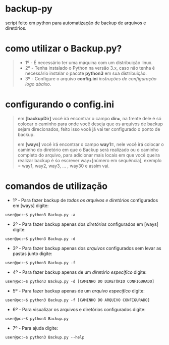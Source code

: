 # backup-py

script feito em python para automatização de backup de arquivos e diretórios.

# como utilizar o Backup.py?

>* 1º - É necessário ter uma máquina com um distribuição linux.
>* 2º - Tenha instalado o Python na versão 3.x, caso não tenha é necessário instalar o pacote **python3** em sua distribuição.
>* 3º - Configure o arquivo **config.ini** *instruções de configuração logo abaixo*.

# configurando o config.ini

> em **[backupDir]** você irá encontrar o campo **dir=**, na frente dele é só colocar o caminho para onde você deseja que os arquivos de backup sejam direcionados, feito isso você já vai ter configurado o ponto de backup.
> 
> em **[ways]** você irá encontrar o campo **way1=**, nele você irá colocar o caminho do diretório em que o Backup será realizado ou o caminho completo do arquivo, para adicionar mais locais em que você queira realizar backup é śo escrever way+[número em sequência], exemplo = way1, way2, way3, ... , way30 e assim vai.

# comandos de utilização

* 1º - Para fazer backup de *todos os arquivos e diretórios* configurados em [ways] digite: 
~~~console
user@pc:~$ python3 Backup.py -a
~~~

* 2º - Para fazer backup apenas dos *diretórios* configurados em [ways] digite: 
~~~console
user@pc:~$ python3 Backup.py -d
~~~

* 3º - Para fazer backup apenas dos *arquivos* configurados sem levar as pastas junto digite: 
~~~console
user@pc:~$ python3 Backup.py -f
~~~

* 4º - Para fazer backup apenas de um *diretório específico* digite:
~~~console
user@pc:~$ python3 Backup.py -d [CAMINHO DO DIRETÓRIO CONFIGURADO]
~~~

* 5º - Para fazer backup apenas de um *arquivo específico* digite:
~~~console
user@pc:~$ python3 Backup.py -f [CAMINHO DO ARQUIVO CONFIGURADO]
~~~

* 6º - Para visualizar os arquivos e diretórios configurados digite:
~~~console
user@pc:~$ python3 Backup.py
~~~

* 7º - Para ajuda digite:
~~~console
user@pc:~$ python3 Backup.py --help
~~~


